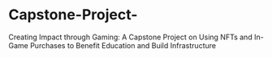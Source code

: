 # Capstone-Project-
Creating Impact through Gaming: A Capstone Project on Using NFTs and In-Game Purchases to Benefit Education and Build Infrastructure
